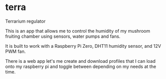 # terra
Terrarium regulator


This is an app that allows me to  control the humidity of my mushroom fruiting chamber using sensors, water pumps and fans. 

It is built to work with a Raspberry Pi Zero, DHT11 humidity sensor, and 12V PWM fan.

There is a web app let's me create and download profiles that I can load onto my raspberry pi and toggle 
between depending on my needs at the time.
